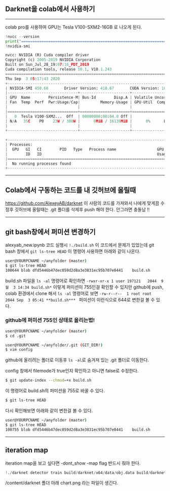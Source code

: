 ## Darknet을 colab에서 사용하기

<hr>

colab pro를 사용하여 GPU는 Tesla V100-SXM2-16GB  로 나오게 된다.

```python
!nvcc --version
print("===============================================================================")
!nvidia-smi
```

```python
nvcc: NVIDIA (R) Cuda compiler driver
Copyright (c) 2005-2019 NVIDIA Corporation
Built on Sun_Jul_28_19:07:16_PDT_2019
Cuda compilation tools, release 10.1, V10.1.243
===============================================================================
Thu Sep  3 05:17:43 2020       
+-----------------------------------------------------------------------------+
| NVIDIA-SMI 450.66       Driver Version: 418.67       CUDA Version: 10.1     |
|-------------------------------+----------------------+----------------------+
| GPU  Name        Persistence-M| Bus-Id        Disp.A | Volatile Uncorr. ECC |
| Fan  Temp  Perf  Pwr:Usage/Cap|         Memory-Usage | GPU-Util  Compute M. |
|                               |                      |               MIG M. |
|===============================+======================+======================|
|   0  Tesla V100-SXM2...  Off  | 00000000:00:04.0 Off |                    0 |
| N/A   35C    P0    23W / 300W |      0MiB / 16130MiB |      0%      Default |
|                               |                      |                 ERR! |
+-------------------------------+----------------------+----------------------+
                                                                               
+-----------------------------------------------------------------------------+
| Processes:                                                                  |
|  GPU   GI   CI        PID   Type   Process name                  GPU Memory |
|        ID   ID                                                   Usage      |
|=============================================================================|
|  No running processes found                                                 |
+-----------------------------------------------------------------------------+
```

<hr>

## Colab에서 구동하는 코드를 내 깃허브에 올릴때

https://github.com/AlexeyAB/darknet 이 사람의 코드를 가져와서 나에게 맞게끔 수정후 깃허브에 올릴때는 .git 폴더를 삭제후 push 해야 한다. 안그러면 충돌남 !!

<hr>

## git bash창에서 퍼미션 변경하기

alexyab_new.ipynb 코드 실행시 `!./build.sh` 이 코드에서 문제가 있었는데 git bash 창에서 
`git ls-tree HEAD` 이 명령어 사용하면 아래와 같이 나온다.

```bash
user@YOURPCNAME ~/anyfolder (master)
$ git ls-tree HEAD
100644 blob dfd5446b47dec059d2d8a3e3831ec95b707e0441    build.sh

```

build.sh 파일을 `ls -al` 명령어로 확인하면 
`-rwxr-xr-x 1 user 197121   2044  9월  3 14:34 build.sh*` 이렇게 퍼미션이 755인걸 확인할 수 있지만 github에 push, colab 환경에서 clone 해서 `ls -al` 명령어로 보면
`-rw-r--r--  1 root root    2044 Sep  3 05:41 **build.sh*** ` 퍼미션이 이런식으로 644로 변한걸 볼 수 있다. 

### github에 퍼미션 755인 상태로 올리는법!

```bash
user@YOURPCNAME ~/anyfolder (master)
$ cd .git

user@YOURPCNAME ~/anyfolder/.git (GIT_DIR!)
$ vim config
```

github에 올리려는 폴더로 이동후 `ls -al`로 숨겨져 있는 .git 폴더로 이동한다.

config 창에서 filemode가 true인지 확인하고 아니면 false로 수정한다.

```bash
$ git update-index --chmod=+x build.sh
```

이 명령어로 build.sh의 퍼미션을 755로 바꿀 수 있다.

```bash
$ git ls-tree HEAD
```

다시 확인해보면 아래와 같이 변한걸 볼 수 있다. 

```bash
user@YOURPCNAME ~/anyfolder (master)
$ git ls-tree HEAD
100755 blob dfd5446b47dec059d2d8a3e3831ec95b707e0441    build.sh
```

<hr>

## iteration map

iteration map을 보고 싶다면 -dont_show -map flag  반드시 줘야 한다. 

```python
!./darknet detector train build/darknet/x64/data/obj.data build/darknet/x64/cfg/yolov4train.cfg yolov4.conv.137 -gpu 1 -dont_show -map flag 
```

/content/darknet 폴더 아래 chart.png 라는 파일이 생긴다. 